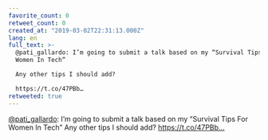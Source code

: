 ```yaml
---
favorite_count: 0
retweet_count: 0
created_at: "2019-03-02T22:31:13.000Z"
lang: en
full_text: >-
  @pati_gallardo: I’m going to submit a talk based on my “Survival Tips For
  Women In Tech”

  Any other tips I should add?

  https://t.co/47PBb…
retweeted: true
---
```


[@pati_gallardo](https://twitter.com/pati_gallardo): I’m going to submit a talk
based on my “Survival Tips For Women In Tech” Any other tips I should add?
https://t.co/47PBb…
